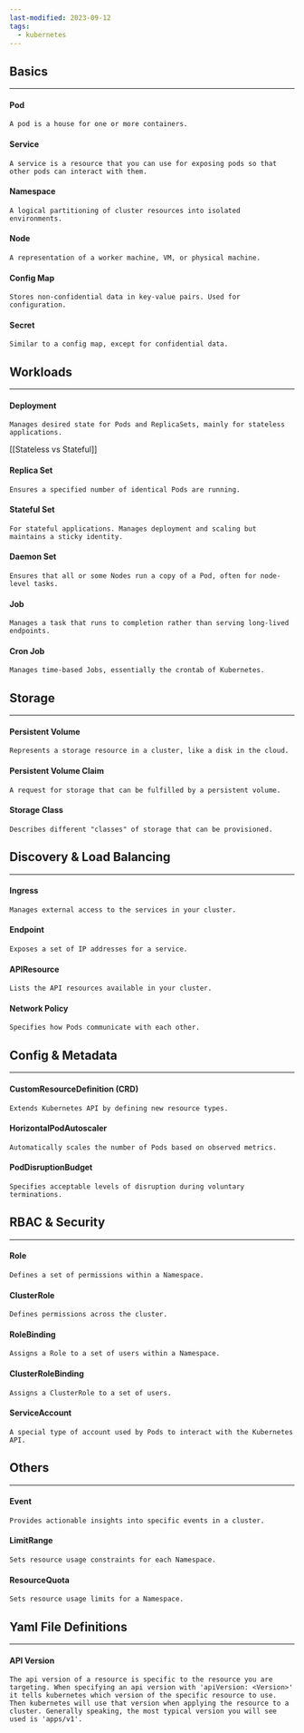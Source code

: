 ```yaml
---
last-modified: 2023-09-12
tags:
  - kubernetes
---
```

## Basics
---
#### Pod

```
A pod is a house for one or more containers.
```

#### Service

```
A service is a resource that you can use for exposing pods so that other pods can interact with them.
```

#### Namespace

```
A logical partitioning of cluster resources into isolated environments.
```

#### Node

```
A representation of a worker machine, VM, or physical machine.
```

#### Config Map

```
Stores non-confidential data in key-value pairs. Used for configuration.
```

#### Secret

```
Similar to a config map, except for confidential data.
```

## Workloads
---
#### Deployment

```
Manages desired state for Pods and ReplicaSets, mainly for stateless applications.
```
[[Stateless vs Stateful]]
#### Replica Set

```
Ensures a specified number of identical Pods are running.
```

#### Stateful Set

```
For stateful applications. Manages deployment and scaling but maintains a sticky identity.
```

#### Daemon Set

```
Ensures that all or some Nodes run a copy of a Pod, often for node-level tasks.
```

#### Job

```
Manages a task that runs to completion rather than serving long-lived endpoints.
```

#### Cron Job

```
Manages time-based Jobs, essentially the crontab of Kubernetes.
```

## Storage
---
#### Persistent Volume

```
Represents a storage resource in a cluster, like a disk in the cloud.
```

#### Persistent Volume Claim

```
A request for storage that can be fulfilled by a persistent volume.
```

#### Storage Class

```
Describes different "classes" of storage that can be provisioned.
```

## Discovery & Load Balancing
---
#### Ingress

```
Manages external access to the services in your cluster.
```

#### Endpoint

```
Exposes a set of IP addresses for a service.
```

#### APIResource

```
Lists the API resources available in your cluster.
```

#### Network Policy

```
Specifies how Pods communicate with each other.
```

## Config & Metadata
---
#### CustomResourceDefinition (CRD)

```
Extends Kubernetes API by defining new resource types.
```

#### HorizontalPodAutoscaler

```
Automatically scales the number of Pods based on observed metrics.
```

#### PodDisruptionBudget

```
Specifies acceptable levels of disruption during voluntary terminations.
```

## RBAC & Security
---
#### Role

```
Defines a set of permissions within a Namespace.
```

#### ClusterRole

```
Defines permissions across the cluster.
```

#### RoleBinding

```
Assigns a Role to a set of users within a Namespace.
```

#### ClusterRoleBinding

```
Assigns a ClusterRole to a set of users.
```

#### ServiceAccount

```
A special type of account used by Pods to interact with the Kubernetes API.
```

## Others
---
#### Event

```
Provides actionable insights into specific events in a cluster.
```

#### LimitRange

```
Sets resource usage constraints for each Namespace.
```

#### ResourceQuota

```
Sets resource usage limits for a Namespace.
```


## Yaml File Definitions
---
#### API Version

```
The api version of a resource is specific to the resource you are targeting. When specifying an api version with 'apiVersion: <Version>' it tells kubernetes which version of the specific resource to use. Then kubernetes will use that version when applying the resource to a cluster. Generally speaking, the most typical version you will see used is 'apps/v1'.
```

